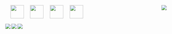 [<img align="right" src="https://github-readme-stats.vercel.app/api/top-langs/?username=jgphilpott&hide_title=true&langs_count=10&&hide=G-code&hide_border=ture">](https://stackoverflow.com/users/1544937/jacob-philpott?tab=profile)

&nbsp;&nbsp;&nbsp;
<a href="https://www.linkedin.com/in/jgphilpott"><img src="https://image.flaticon.com/icons/png/512/174/174857.png" width="42" height="42"></a>
&nbsp;&nbsp;&nbsp;
<a href="https://www.facebook.com/jgphilpott"><img src="https://image.flaticon.com/icons/png/512/124/124010.png" width="42" height="42"></a>
&nbsp;&nbsp;&nbsp;
<a href="https://twitter.com/__jgphilpott__"><img src="https://image.flaticon.com/icons/png/512/124/124021.png" width="42" height="42"></a>
&nbsp;&nbsp;&nbsp;
<a href="https://www.youtube.com/channel/UCwU-tFbVQ_ngKaacRzwQd8A"><img src="https://image.flaticon.com/icons/png/512/174/174883.png" width="42" height="42"></a>
&nbsp;&nbsp;&nbsp;

[<img align="left" src="https://github-readme-stats.vercel.app/api?username=jgphilpott&hide_title=true&include_all_commits=true&count_private=true&show_icons=true&hide_border=ture">](https://github.com/anuraghazra/github-readme-stats)
[<img align="left" src="https://github-readme-streak-stats.herokuapp.com/?user=jgphilpott&hide_border=true">](https://github.com/DenverCoder1/github-readme-streak-stats)

[<img align="center" src="https://activity-graph.herokuapp.com/graph?username=jgphilpott&bg_color=ffffff&color=000000&line=d3e6fa&point=3f99ed&area=true&custom_title=Past%20Months%20Activity&hide_border=true">](https://github.com/Ashutosh00710/github-readme-activity-graph)
